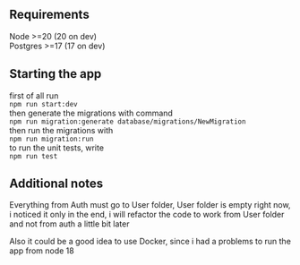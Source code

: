 ## Requirements
Node >=20 (20 on dev) <br/>
Postgres >=17 (17 on dev)

## Starting the app

first of all run <br/>
`` npm run start:dev `` <br/>
then generate the migrations with command 
<br/>`` npm run migration:generate database/migrations/NewMigration ``<br/>
then run the migrations with <br/> `` npm run migration:run `` <br/>
to run the unit tests, write <br/> `` npm run test `` <br/>


## Additional notes

Everything from Auth must go to User folder, User folder is empty right now, i noticed it only in the end, i will refactor the code to work from User folder and not from auth a little bit later

Also it could be a good idea to use Docker, since i had a problems to run the app from node 18

